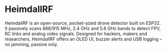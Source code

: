 # HeimdallRF
HeimdallRF is an open-source, pocket-sized drone detector built on ESP32. It passively scans 868/915 MHz, 2.4 GHz and 5.8 GHz bands to detect FPV, RC links and analog video signals. Designed for hackers, makers and researchers, HeimdallRF offers an OLED UI, buzzer alerts and USB logging – no jamming, passive only.
